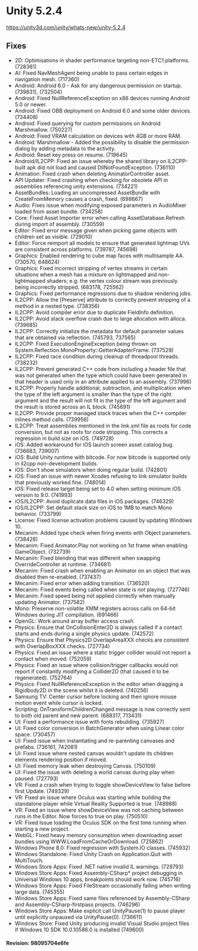 # Unity 5.2.4

https://unity3d.com/unity/whats-new/unity-5.2.4

## Fixes



*   2D: Optimisations in shader performance targeting non-ETC1 platforms. (728361)
*   AI: Fixed NavMeshAgent being unable to pass certain edges in navigation mesh. (717360)
*   Android: Android 6.0 - Ask for any dangerous permission on startup. (739831), (732504)
*   Android: Fixed NullReferenceException on x86 devices running Android 5.0 or newer.
*   Android: Fixed OBB deployment on Android 6.0 and some older devices. (734408)
*   Android: Fixed querying for custom permissions on Android Marshmallow. (750227)
*   Android: Fixed VRAM calculation on devices with 4GB or more RAM.
*   Android: Marshmallow - Added the possibility to disable the permission dialog by adding metadata to the activity.
*   Android: Reset key press on resume. (719645)
*   Android/IL2CPP: Fixed an issue whereby the shared library on IL2CPP-built apk did not load and caused DllNotFoundException. (736110)
*   Animation: Fixed crash when deleting AnimatorController asset.
*   API Updater: Fixed crashing when checking for obsolete API in assemblies referencing unity extensions. (734221)
*   AssetBundles: Loading an uncompressed AssetBundle with CreateFromMemory causes a crash, fixed. (698667)
*   Audio: Fixes issue when modifying exposed parameters in AudioMixer loaded from asset bundle. (734258)
*   Core: Fixed Asset Importer error when calling AssetDatabase.Refresh during import of assembly. (730559)
*   Editor: Fixed error message given when picking game objects with children set as visible. (729010)
*   Editor: Force reimport all models to ensure that generated lightmap UVs are consistent across platforms. (739787, 745698)
*   Graphics: Enabled rendering to cube map faces with multisample AA. (730570, 648624)
*   Graphics: Fixed incorrect stripping of vertex streams in certain situations when a mesh has a mixture on lightmapped and non-lightmapped shaders; e.g. the vertex colour stream was previously being incorrectly stripped. (683178, 725562)
*   Graphics: Fixed performance regressions due to shadow rendering jobs.
*   IL2CPP: Allow the \[Preserve\] attribute to correctly prevent stripping of a method in a nested type. (738356)
*   IL2CPP: Avoid compiler error due to duplicate FieldInfo definition.
*   IL2CPP: Avoid stack overflow crash due to large allocation with alloca. (739685)
*   IL2CPP: Correctly initialize the metadata for default parameter values that are obtained via reflection. (745793, 737565)
*   IL2CPP: Fixed ExecutionEngineException being thrown on System.Reflection.MonoProperty::GetterAdapterFrame. (737529)
*   IL2CPP: Fixed race condition during cleanup of threadpool threads. (738232)
*   IL2CPP: Prevent generated C++ code from including a header file that was not generated when the type which could have been generated in that header is used only in an attribute applied to an assembly. (737996)
*   IL2CPP: Properly handle additional, subtraction, and multiplication when the type of the left argument is smaller than the type of the right argument and the result will not fit in the type of the left argument and the result is stored across an IL block. (745691)
*   IL2CPP: Provide proper managed stack traces when the C++ compiler inlines method calls. (739956)
*   IL2CPP: Treat assemblies mentioned in the link.xml file as roots for code conversion, but not as roots for code stripping. This corrects a regression in build size on iOS. (749728)
*   iOS: Added workaround for iOS launch screen asset catalog bug. (736683, 739007)
*   iOS: Build Unity runtime with bitcode. For now bitcode is supported only in il2cpp non-development builds.
*   iOS: Don't show simulators when doing regular build. (742801)
*   iOS: Fixed an issue with newer Xcodes refusing to link simulator builds that previously worked fine. (748014)
*   iOS: Fixed release target being set to 4.0 when setting minimum iOS version to 9.0. (741993)
*   iOS/IL2CPP: Avoid duplicate data files in iOS packages. (746329)
*   iOS/IL2CPP: Set default stack size on iOS to 1MB to match Mono behavior. (733799)
*   License: Fixed license activation problems caused by updating Windows 10.
*   Mecanim: Added type check when firing events with Object parameters. (738428)
*   Mecanim: Fixed Animator.Play not working on 1st frame when enabling GameObject. (732739)
*   Mecanim: Fixed blending that was different when swapping OverrideController at runtime. (734681)
*   Mecanim: Fixed crash when enabling an Animator on an object that was disabled then re-enabled. (737437)
*   Mecanim: Fixed error when adding transition. (736520)
*   Mecanim: Fixed events being called when state is not playing. (727746)
*   Mecanim: Fixed speed being not applied correctly when manually updating Animator. (737582)
*   Mono: Preserve non-volatile XMM registers across calls on 64-bit Windows during JIT compilation. (691466)
*   OpenGL: Work around array buffer access crash.
*   Physics: Ensure that OnCollisionEnter2D is always called if a contact starts and ends during a single physics update. (742572)
*   Physics: Ensure that Physics2D OverlapAreaXXX checks are consistent with OverlapBoxXXX checks. (727734)
*   Physics: Fixed an issue where a static trigger collider would not report a contact when moved. (752059)
*   Physics: Fixed an issue where collision/trigger callbacks would not report if constantly modifying a Collider2D (that caused it to be regenerated). (752764)
*   Physics: Fixed NullReferenceException in the editor when dragging a Rigidbody2D in the scene whilst it is deleted. (740256)
*   Samsung TV: Center cursor before locking and then ignore mouse motion event while cursor is locked.
*   Scripting: OnTransformChildrenChanged message is now correctly sent to both old parent and new parent. (688317, 713431)
*   UI: Fixed a performance issue with fonts rebuilding. (735927)
*   UI: Fixed color conversion in BatchGenerator when using Linear color space. (730457)
*   UI: Fixed issue when instantiating and re-parenting canvases and prefabs. (736161, 742081)
*   UI: Fixed issue where nested canvas wouldn't update its children elements rendering position if moved.
*   UI: Fixed memory leak when destroying Canvas. (750109)
*   UI: Fixed the issue with deleting a world canvas during play when paused. (727793)
*   VR: Fixed a crash when trying to toggle showDeviceView to false before first Update. (749329)
*   VR: Fixed an issue where Oculus was starting while building the standalone player while Virtual Reality Supported is true. (748988)
*   VR: Fixed an issue where showDeviceView was not caching between runs in the Editor. Now forces to true on play. (750510)
*   VR: Fixed Issue loading the Oculus SDK on the first time running when starting a new project.
*   WebGL: Fixed heavy memory consumption when downloading asset bundles using WWW.LoadFromCacheOrDownload. (725862)
*   Windows Phone 8.0: Fixed regression with System.IO classes. (745932)
*   Windows Standalone: Fixed Unity Crash on Application.Quit with MultiTouch.
*   Windows Store Apps: Fixed .NET native invalid IL warnings. (729793)
*   Windows Store Apps: Fixed Assembly-CSharp\* project debugging in Universal Windows 10 apps, breakpoints should work now. (745716)
*   Windows Store Apps: Fixed FileStream occasionally failing when writing large data. (745355)
*   Windows Store Apps: Fixed same files referenced by Assembly-CSharp and Assembly-CSharp-firstpass projects. (746296)
*   Windows Store Apps: Make explicit call UnityPause(1) to pause player until explicitly unpaused via UnityPause(0). (736611)
*   Windows Store: Fixed Unity producing invalid Visual Studio project files if Windows 10 SDK 10.0.10586.0 is installed (749600)

#### Revision: 98095704e6fe